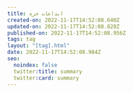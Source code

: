 ```yaml
---
title: ابداعات حره
created-on: 2022-11-17T14:52:08.640Z
updated-on: 2022-11-17T14:52:08.828Z
published-on: 2022-11-17T14:52:08.956Z
tags: tag
layout: "[tag].html"
date: 2022-11-17T14:52:08.984Z
seo:
  noindex: false
  twitter:title: summary
  twitter:card: summary
---
```

